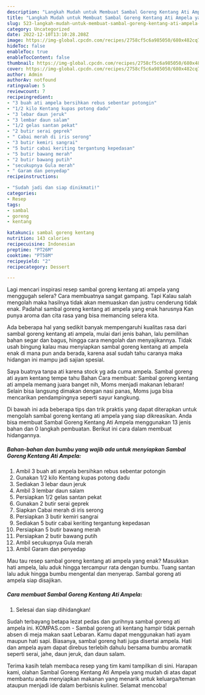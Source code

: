 ```yaml
---
description: "Langkah Mudah untuk Membuat Sambal Goreng Kentang Ati Ampela yang Enak"
title: "Langkah Mudah untuk Membuat Sambal Goreng Kentang Ati Ampela yang Enak"
slug: 523-langkah-mudah-untuk-membuat-sambal-goreng-kentang-ati-ampela-yang-enak
category: Uncategorized
date: 2022-12-10T13:10:28.208Z
image: https://img-global.cpcdn.com/recipes/2758cf5c6a985050/680x482cq70/sambal-goreng-kentang-ati-ampela-foto-resep-utama.jpg
hideToc: false
enableToc: true
enableTocContent: false
thumbnail: https://img-global.cpcdn.com/recipes/2758cf5c6a985050/680x482cq70/sambal-goreng-kentang-ati-ampela-foto-resep-utama.jpg
cover: https://img-global.cpcdn.com/recipes/2758cf5c6a985050/680x482cq70/sambal-goreng-kentang-ati-ampela-foto-resep-utama.jpg
author: Admin
authorAv: notfound
ratingvalue: 5
reviewcount: 7
recipeingredient:
- "3 buah ati ampela bersihkan rebus sebentar potongin"
- "1/2 kilo Kentang kupas potong dadu"
- "3 lebar daun jeruk"
- "3 lembar daun salam"
- "1/2 gelas santan pekat"
- "2 butir serai geprek"
- " Cabai merah di iris serong"
- "3 butir kemiri sangrai"
- "5 butir cabai keriting tergantung kepedasan"
- "5 butir bawang merah"
- "2 butir bawang putih"
- "secukupnya Gula merah"
- " Garam dan penyedap"
recipeinstructions:

- "Sudah jadi dan siap dinikmati!"
categories:
- Resep
tags:
- sambal
- goreng
- kentang

katakunci: sambal goreng kentang 
nutrition: 143 calories
recipecuisine: Indonesian
preptime: "PT26M"
cooktime: "PT58M"
recipeyield: "2"
recipecategory: Dessert

---
```



Lagi mencari inspirasi resep sambal goreng kentang ati ampela yang menggugah selera? Cara membuatnya sangat gampang. Tapi Kalau salah mengolah maka hasilnya tidak akan memuaskan dan justru cenderung tidak enak. Padahal sambal goreng kentang ati ampela yang enak harusnya Kan punya aroma dan cita rasa yang bisa memancing selera kita.


Ada beberapa hal yang sedikit banyak mempengaruhi kualitas rasa dari sambal goreng kentang ati ampela, mulai dari jenis bahan, lalu pemilihan bahan segar dan bagus, hingga cara mengolah dan menyajikannya. Tidak usah bingung kalau mau menyiapkan sambal goreng kentang ati ampela enak di mana pun anda berada, karena asal sudah tahu caranya maka hidangan ini mampu jadi sajian spesial.

Saya buatnya tanpa ati karena stock yg ada cuma ampela. Sambal goreng ati ayam kentang tempe tahu Bahan Cara membuat: Sambal goreng kentang ati ampela memang juara banget nih, Moms menjadi makanan lebaran! Selain bisa langsung dimakan dengan nasi panas, Moms juga bisa mencarikan pendampingnya seperti sayur kangkung.


Di bawah ini ada beberapa tips dan trik praktis yang dapat diterapkan untuk mengolah sambal goreng kentang ati ampela yang siap dikreasikan. Anda bisa membuat Sambal Goreng Kentang Ati Ampela menggunakan 13 jenis bahan dan 0 langkah pembuatan. Berikut ini cara dalam membuat hidangannya.

<!--inarticleads1-->

##### Bahan-bahan dan bumbu yang wajib ada untuk menyiapkan Sambal Goreng Kentang Ati Ampela:

1. Ambil 3 buah ati ampela bersihkan rebus sebentar potongin
1. Gunakan 1/2 kilo Kentang kupas potong dadu
1. Sediakan 3 lebar daun jeruk
1. Ambil 3 lembar daun salam
1. Persiapkan 1/2 gelas santan pekat
1. Gunakan 2 butir serai geprek
1. Siapkan  Cabai merah di iris serong
1. Persiapkan 3 butir kemiri sangrai
1. Sediakan 5 butir cabai keriting tergantung kepedasan
1. Persiapkan 5 butir bawang merah
1. Persiapkan 2 butir bawang putih
1. Ambil secukupnya Gula merah
1. Ambil  Garam dan penyedap


Mau tau resep sambal goreng kentang ati ampela yang enak? Masukkan hati ampela, lalu aduk hingga tercampur rata dengan bumbu. Tuang santan lalu aduk hingga bumbu mengental dan menyerap. Sambal goreng ati ampela siap disajikan. 

<!--inarticleads2-->

##### Cara membuat Sambal Goreng Kentang Ati Ampela:


1. Selesai dan siap dihidangkan!

Sudah terbayang betapa lezat pedas dan gurihnya sambal goreng ati ampela ini. KOMPAS.com - Sambal goreng ati kentang hampir tidak pernah absen di meja makan saat Lebaran. Kamu dapat menggunakan hati ayam maupun hati sapi. Biasanya, sambal goreng hati juga disertai ampela. Hati dan ampela ayam dapat direbus terlebih dahulu bersama bumbu aromatik seperti serai, jahe, daun jeruk, dan daun salam. 

Terima kasih telah membaca resep yang tim kami tampilkan di sini. Harapan kami, olahan Sambal Goreng Kentang Ati Ampela yang mudah di atas dapat membantu anda menyiapkan makanan yang menarik untuk keluarga/teman ataupun menjadi ide dalam berbisnis kuliner. Selamat mencoba!
